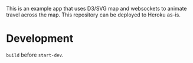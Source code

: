 This is an example app that uses D3/SVG map and websockets to animate travel across the map. This repository can be deployed to Heroku as-is.

# Development
`build` before `start-dev`.